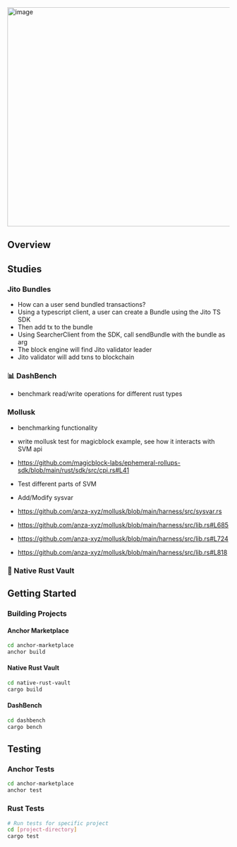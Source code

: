 <img width="980" height="496" alt="image" src="https://github.com/user-attachments/assets/84ee0f99-c8cb-425a-8b47-4379fc8879e0" />

## Overview



## Studies

### Jito Bundles
- How can a user send bundled transactions?
- Using a typescript client, a user can create a Bundle using the Jito TS SDK
- Then add tx to the bundle
- Using SearcherClient from the SDK, call sendBundle with the bundle as arg
- The block engine will find Jito validator leader
- Jito validator will add txns to blockchain

### 📊 DashBench
- benchmark read/write operations for different rust types

### Mollusk
- benchmarking functionality
- write mollusk test for magicblock example, see how it interacts with SVM api
- https://github.com/magicblock-labs/ephemeral-rollups-sdk/blob/main/rust/sdk/src/cpi.rs#L41


- Test different parts of SVM
- Add/Modify sysvar
- https://github.com/anza-xyz/mollusk/blob/main/harness/src/sysvar.rs
- https://github.com/anza-xyz/mollusk/blob/main/harness/src/lib.rs#L685
- https://github.com/anza-xyz/mollusk/blob/main/harness/src/lib.rs#L724
- https://github.com/anza-xyz/mollusk/blob/main/harness/src/lib.rs#L818

### 🦀 Native Rust Vault






## Getting Started



### Building Projects

#### Anchor Marketplace
```bash
cd anchor-marketplace
anchor build
```

#### Native Rust Vault
```bash
cd native-rust-vault
cargo build
```

#### DashBench
```bash
cd dashbench
cargo bench
```

## Testing

### Anchor Tests
```bash
cd anchor-marketplace
anchor test
```

### Rust Tests
```bash
# Run tests for specific project
cd [project-directory]
cargo test
```




